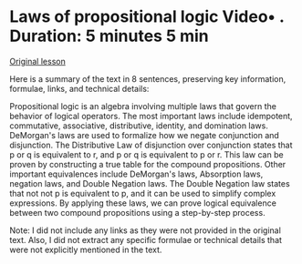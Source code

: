# Laws of propositional logic Video• . Duration: 5 minutes 5 min

[Original lesson](https://www.coursera.org/learn/uol-discrete-mathematics/lecture/iQQpn/laws-of-propositional-logic)

Here is a summary of the text in 8 sentences, preserving key information, formulae, links, and technical details:

Propositional logic is an algebra involving multiple laws that govern the behavior of logical operators. The most important laws include idempotent, commutative, associative, distributive, identity, and domination laws. DeMorgan's laws are used to formalize how we negate conjunction and disjunction. The Distributive Law of disjunction over conjunction states that p or q is equivalent to r, and p or q is equivalent to p or r. This law can be proven by constructing a true table for the compound propositions. Other important equivalences include DeMorgan's laws, Absorption laws, negation laws, and Double Negation laws. The Double Negation law states that not not p is equivalent to p, and it can be used to simplify complex expressions. By applying these laws, we can prove logical equivalence between two compound propositions using a step-by-step process.

Note: I did not include any links as they were not provided in the original text. Also, I did not extract any specific formulae or technical details that were not explicitly mentioned in the text.

